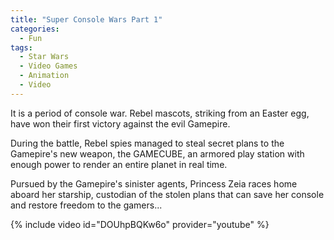```yaml
---
title: "Super Console Wars Part 1"
categories:
  - Fun
tags:
  - Star Wars
  - Video Games
  - Animation
  - Video
---
```


 It is a period of console war. Rebel mascots, striking from an Easter egg, have won their first victory against the evil Gamepire.

During the battle, Rebel spies managed to steal secret plans to the Gamepire's new weapon, the GAMECUBE, an armored play station with enough power to render an entire planet in real time.

Pursued by the Gamepire's sinister agents, Princess Zeia races home aboard her starship, custodian of the stolen plans that can save her console and restore freedom to the gamers...

{% include video id="DOUhpBQKw6o" provider="youtube" %}

